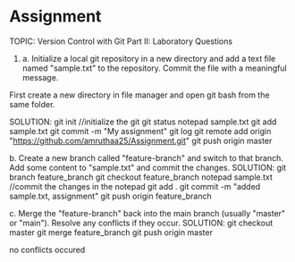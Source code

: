 # Assignment
 TOPIC: Version Control with Git
 Part II: Laboratory Questions
1. a. Initialize a local git repository in a new directory and add a text file named "sample.txt" to the
repository. Commit the file with a meaningful message.

First create a new directory in file manager and open git bash from the same folder.

SOLUTION:
git init  //initialize the git
git status
notepad sample.txt
git add sample.txt
git commit -m "My assignment"
git log 
git remote add origin "https://github.com/amruthaa25/Assignment.git"
git push origin master

b. Create a new branch called "feature-branch" and switch to that branch. Add some content to
"sample.txt" and commit the changes.
 SOLUTION:
git branch feature_branch
git checkout feature_branch
notepad sample.txt  //commit the changes in the notepad
git add .
git commit -m "added sample.txt, assignment"
git push origin feature_branch

c. Merge the "feature-branch" back into the main branch (usually "master" or "main"). Resolve any
conflicts if they occur.
SOLUTION:
git checkout master 
git merge feature_branch
git push origin master 

no conflicts occured


